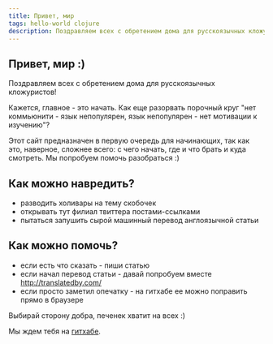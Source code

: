 ```yaml
---
title: Привет, мир
tags: hello-world clojure
description: Поздравляем всех с обретением дома для русскоязычных кложуристов!
---
```


## Привет, мир :)

Поздравляем всех с обретением дома для русскоязычных кложуристов!

Кажется, главное - это начать. Как еще разорвать порочный круг "нет коммьюнити - язык непопулярен, язык непопулярен - нет мотивации к изучению"?

Этот сайт предназначен в первую очередь для начинающих, так как это, наверное, сложнее всего: с чего начать, где и что брать и куда смотреть. Мы попробуем помочь разобраться :)

## Как можно навредить?

- разводить холивары на тему скобочек
- открывать тут филиал твиттера постами-ссылками
- пытаться запушить сырой машинный перевод англоязычной статьи

## Как можно помочь?

- если есть что сказать - пиши статью
- если начал перевод статьи - давай попробуем вместе http://translatedby.com/
- если просто заметил опечатку - на гитхабе ее можно поправить прямо в браузере
	 
Выбирай сторону добра, печенек хватит на всех :)

Мы ждем тебя на [гитхабе](http://github.com/clojure-ru/clojure-ru).

